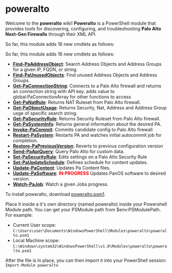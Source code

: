 poweralto
====

Welcome to the **poweralto** wiki!  **Poweralto** is a PowerShell module that provides tools for discovering, configuring, and troubleshooting **Palo Alto Next-Gen Firewalls** through their XML API.

So far, this module adds 16 new cmdlets as follows:
So far, this module adds 16 new cmdlets as follows:

* **[Find-PaAddressObject](http://brianaddicks.github.com/poweralto/Find-PaAddressObject.html)**: Search Address Objects and Address Groups for a given IP, FQDN, or string.* **[Find-PaUnusedObjects](http://brianaddicks.github.com/poweralto/Find-PaUnusedObjects.html)**: Find unused Address Objects and Address Groups.* **[Get-PaConnectionString](http://brianaddicks.github.com/poweralto/Get-PaConnectionString.html)**: Connects to a Palo Alto firewall and returns an connection string with API key. adds value to global:PaConnectionArray for other functions to access* **[Get-PaNatRule](http://brianaddicks.github.com/poweralto/Get-PaNatRule.html)**: Returns NAT Ruleset from Palo Alto firewall.* **[Get-PaObjectUsage](http://brianaddicks.github.com/poweralto/Get-PaObjectUsage.html)**: Returns Security, Nat, Address and Address Group usge of specific search string.* **[Get-PaSecurityRule](http://brianaddicks.github.com/poweralto/Get-PaSecurityRule.html)**: Returns Security Ruleset from Palo Alto firewall.* **[Get-PaSystemInfo](http://brianaddicks.github.com/poweralto/Get-PaSystemInfo.html)**: Returns general information about the desired PA.* **[Invoke-PaCommit](http://brianaddicks.github.com/poweralto/Invoke-PaCommit.html)**: Commits candidate config to Palo Alto firewall* **[Restart-PaSystem](http://brianaddicks.github.com/poweralto/Restart-PaSystem.html)**: Restarts PA and watches initial autocommit job for completion.* **[Restore-PaPreviousVersion](http://brianaddicks.github.com/poweralto/Restore-PaPreviousVersion.html)**: Reverts to previous configuration version* **[Send-PaApiQuery](http://brianaddicks.github.com/poweralto/Send-PaApiQuery.html)**: Query Palo Alto for custom data.* **[Set-PaSecurityRule](http://brianaddicks.github.com/poweralto/Set-PaSecurityRule.html)**: Edits settings on a Palo Alto Security Rule* **[Set-PaUpdateSchedule](http://brianaddicks.github.com/poweralto/Set-PaUpdateSchedule.html)**: Defines schedule for content updates.* **[Update-PaContent](http://brianaddicks.github.com/poweralto/Update-PaContent.html)**: Updates Pa Content files.* **[Update-PaSoftware](http://brianaddicks.github.com/poweralto/Update-PaSoftware.html)**: <span style="color:#f00">**IN PROGRESS**</span> Updates PanOS software to desired version.* **[Watch-PaJob](http://brianaddicks.github.com/poweralto/Watch-PaJob.html)**: Watch a given Jobs progress.To install poweralto, download [poweralto.psm1](https://github.com/brianaddicks/poweralto/blob/master/poweralto.psm1).

Place it inside a it's own directory (named poweralto) inside your Powershell Module path.  You can get your PSModule path from $env:PSModulePath. For example:
* Current User scope: `C:\Users\user\Documents\WindowsPowerShell\Modules\poweralto\poweralto.psm1`
* Local Machine scope: `C:\Windows\system32\WindowsPowerShell\v1.0\Modules\poweralto\poweralto.psm1`

After the file is in place, you can then import it into your PowerShell session:
`Import-Module poweralto`

